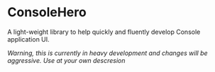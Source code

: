 # ConsoleHero

A light-weight library to help quickly and fluently develop Console application UI. 

*Warning, this is currently in heavy development and changes will be aggressive. Use at your own descresion*
